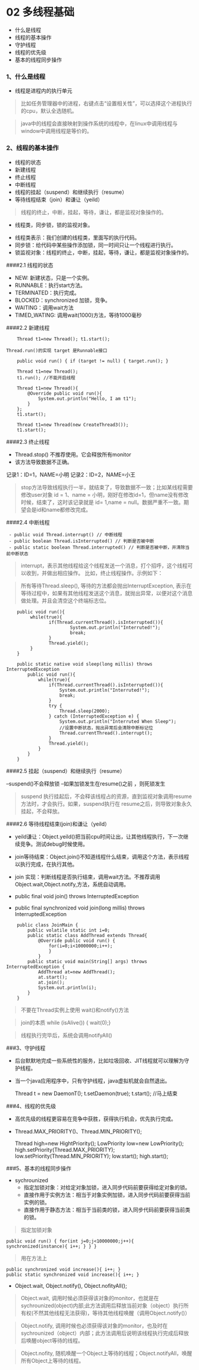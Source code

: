 # 02 多线程基础

+ 什么是线程
+ 线程的基本操作
+ 守护线程
+ 线程的优先级
+ 基本的线程同步操作

### 1、什么是线程

 - 线程是进程内的执行单元
 
>比如任务管理器中的进程，右键点击“设置相关性”，可以选择这个进程执行的cpu，默认全选随机。

> java中的线程会直接映射到操作系统的线程中，在linux中调用线程与window中调用线程是等价的。

### 2、线程的基本操作

+ 线程的状态
+ 新建线程
+ 终止线程
+ 中断线程
+ 线程的挂起（suspend）和继续执行（resume）
+ 等待线程结束（join）和谦让（yeild）

>线程的终止，中断，挂起，等待，谦让，都是监视对象操作的。

+ 线程类，同步锁，锁的监视对象。
* 线程类表示：我们创建的线程类，里面写的执行代码。
* 同步锁：给代码中某些操作添加锁，同一时间只让一个线程进行执行。
* 锁监视对象：线程的终止，中断，挂起，等待，谦让，都是监视对象操作的。

####2.1 线程的状态
	
+ NEW: 新建状态，只是一个实例。
+ RUNNABLE：执行start方法。
+ TERMINATED：执行完成。
+ BLOCKED：synchronized 加锁，竞争。
+ WAITING：调用wait方法
+ TIMED_WATING: 调用wait(1000)方法，等待1000毫秒

####2.2 新建线程
```
	Thread t1=new Thread(); t1.start();
	
Thread.run()的实现 target 是Runnable接口 

	public void run() { if (target != null) { target.run(); }
	
	Thread t1=new Thread();
	t1.run(); //不能开启线程
	
	Thread t1=new Thread(){ 
		@Override public void run(){ 
			System.out.println("Hello, I am t1"); 
		} 
	}; 
	t1.start();
	
	Thread t1=new Thread(new CreateThread3());
	t1.start();
```
####2.3 终止线程

- Thread.stop() 不推荐使用。它会释放所有monitor
- 该方法导致数据不正确。

记录1：ID=1，NAME=小明
记录2：ID=2，NAME=小王

> stop方法导致线程执行一半，就结束了，导致数据不一致；比如某线程需要修改user对象 id = 1、name = 小明，刚好在修改id=1，但name没有修改时候，结束了，这时该记录就是 id= 1,name = null。数据严重不一致。期望会是id和name都修改完成。

####2.4 中断线程
```
 - public void Thread.interrupt() // 中断线程 
 - public boolean Thread.isInterrupted() // 判断是否被中断
 - public static boolean Thread.interrupted() // 判断是否被中断，并清除当前中断状态
```
> interrupt，表示其他线程给这个线程发送一个消息，打个招呼，这个线程可以收到，并做出相应操作。
比如，终止线程操作。示例如下：

> 所有等待Thread.sleep(), 等待的方法都会抛出InterruptException, 表示在等待过程中，如果有其他线程发送这个消息，就抛出异常，以便对这个消息做处理。并且会清空这个终端标志位。

```
	public void run(){
		 while(true){ 
		 		if(Thread.currentThread().isInterrupted()){ 
		 				System.out.println("Interruted!"); 
		 				break; 
		 		} 
		 		Thread.yield(); 
		 } 
	}
	
	public static native void sleep(long millis) throws InterruptedException
		public void run(){
			while(true){
				if(Thread.currentThread().isInterrupted()){
					System.out.println("Interruted!");
					break;
				}
				try {
					Thread.sleep(2000);
				} catch (InterruptedException e) {
					System.out.println("Interruted When Sleep");
					//设置中断状态，抛出异常后会清除中断标记位
					Thread.currentThread().interrupt();
				}
				Thread.yield();
			}
		}
	}
```
####2.5 挂起（suspend）和继续执行（resume）
	
–suspend()不会释放锁
–如果加锁发生在resume()之前 ，则死锁发生

> suspend 执行挂起后，不会释该线程占的资源，直到监视对象调用resume方法时，才会执行。如果，suspend执行在 resume之后，则导致对象永久挂起，不会释放。



####2.6 等待线程结束(join)和谦让（yeild）

 - yeild谦让：Object.yeild()把当前cpu时间让出，让其他线程执行，下一次继续竞争。测试debug时候使用。
 - join等待结束：Object.join()不知道线程什么结束，调用这个方法，表示线程以执行完成，在执行其他。
 - join 实现：判断线程是否执行结束，调用wait方法。不推荐调用Object.wait,Object.notify,方法，系统自动调用。

 - public final void join() throws InterruptedException
 - public final synchronized void join(long millis) throws InterruptedException

```
	public class JoinMain { 
		public volatile static int i=0; 
		public static class AddThread extends Thread{ 
			@Override public void run() { 
				for(i=0;i<10000000;i++); 
				} 
			} 
		public static void main(String[] args) throws InterruptedException { 
			AddThread at=new AddThread(); 
			at.start(); 
			at.join(); 
			System.out.println(i);
		}
	}
```

> 不要在Thread实例上使用 wait()和notify()方法

> join的本质 while (isAlive()) { wait(0);}

> 线程执行完毕后，系统会调用notifyAll()

###3、守护线程

 - 后台默默地完成一些系统性的服务，比如垃圾回收、JIT线程就可以理解为守护线程。
 - 当一个java应用程序中，只有守护线程，java虚拟机就会自然退出。
 
	Thread t = new DaemonT();
	t.setDaemon(true);
	t.start(); 
	//马上结束  

###4、线程的优先级

 - 高优先级的线程更容易在竞争中获胜，获得执行机会，优先执行完成。
 - Thread.MAX_PRIORITY()、Thread.MIN_PRIORITY();

	Thread high=new HightPriority();
	LowPriority low=new LowPriority();
	high.setPriority(Thread.MAX_PRIORITY);
	low.setPriority(Thread.MIN_PRIORITY);
	low.start();
	high.start();
	
###5、基本的线程同步操作

+ sychrounized
	* 指定加锁对象：对给定对象加锁，进入同步代码前要获得给定对象的锁。
	* 直接作用于实例方法：相当于对象实例加锁，进入同步代码前要获得当前实例的锁。
	* 直接作用于静态方法：相当于当前类的锁，进入同步代码前要获得当前类的锁。

>指定加锁对象

	public void run() { for(int j=0;j<10000000;j++){ synchronized(instance){ i++; } } }
	
>用在方法上

	public synchronized void increase(){ i++; }
	public static synchronized void increase(){ i++; }
	
+ Object.wait, Object.notify(), Object.nofityAll();

> Object.wait, 调用时候必须获得该对象的monitor，也就是在sychrounized(object)内部;此方法调用后释放当前对象（object）执行所有权(不然其他线程无法获得)，等待其他线程唤醒（调用Object.notify()）

> Object.notify, 调用时候也必须获得该对象的monitor，也及时在sychrounized（object）内部；此方法调用后说明该线程执行完成后释放后唤醒object等待的线程。

> Object.nofity, 随机唤醒一个Object上等待的线程；Object.notifyAll，唤醒所有Object上等待的线程。

